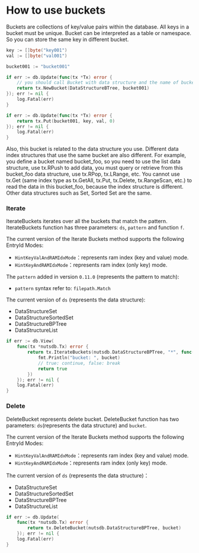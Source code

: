 # How to use buckets

Buckets are collections of key/value pairs within the database. All keys in a bucket must be unique. Bucket can be interpreted as a table or namespace. So you can store the same key in different bucket.

```go
key := []byte("key001")
val := []byte("val001")

bucket001 := "bucket001"

if err := db.Update(func(tx *Tx) error {
    // you should call Bucket with data structure and the name of bucket first
    return tx.NewBucket(DataStructureBTree, bucket001)
}); err != nil {
    log.Fatal(err)
}

if err := db.Update(func(tx *Tx) error {
    return tx.Put(bucket001, key, val, 0)
}); err != nil {
    log.Fatal(err)
}
```

Also, this bucket is related to the data structure you use. Different data index structures that use the same bucket are also different. For example, you define a bucket named bucket_foo, so you need to use the list data structure, use tx.RPush to add data, you must query or retrieve from this bucket_foo data structure, use tx.RPop, tx.LRange, etc. You cannot use tx.Get (same index type as tx.GetAll, tx.Put, tx.Delete, tx.RangeScan, etc.) to read the data in this bucket_foo, because the index structure is different. Other data structures such as Set, Sorted Set are the same.

### Iterate

IterateBuckets iterates over all the buckets that match the pattern. IterateBuckets function has three parameters: `ds`, `pattern` and function `f`.

The current version of the Iterate Buckets method supports the following EntryId Modes:

- `HintKeyValAndRAMIdxMode`：represents ram index (key and value) mode.
- `HintKeyAndRAMIdxMode`：represents ram index (only key) mode.

The `pattern` added in version `0.11.0` (represents the pattern to match):

- `pattern` syntax refer to: `filepath.Match`

The current version of `ds` (represents the data structure):

- DataStructureSet
- DataStructureSortedSet
- DataStructureBPTree
- DataStructureList

```go
if err := db.View(
    func(tx *nutsdb.Tx) error {
        return tx.IterateBuckets(nutsdb.DataStructureBPTree, "*", func(bucket string) bool {
            fmt.Println("bucket: ", bucket)
            // true: continue, false: break
            return true
        })
    }); err != nil {
    log.Fatal(err)
}
```

### Delete

DeleteBucket represents delete bucket. DeleteBucket function has two parameters: `ds`(represents the data structure) and `bucket`.

The current version of the Iterate Buckets method supports the following EntryId Modes:

- `HintKeyValAndRAMIdxMode`：represents ram index (key and value) mode.
- `HintKeyAndRAMIdxMode`：represents ram index (only key) mode.

The current version of `ds` (represents the data structure)：

- DataStructureSet
- DataStructureSortedSet
- DataStructureBPTree
- DataStructureList

```go
if err := db.Update(
    func(tx *nutsdb.Tx) error {
        return tx.DeleteBucket(nutsdb.DataStructureBPTree, bucket)
    }); err != nil {
    log.Fatal(err)
}
   
```